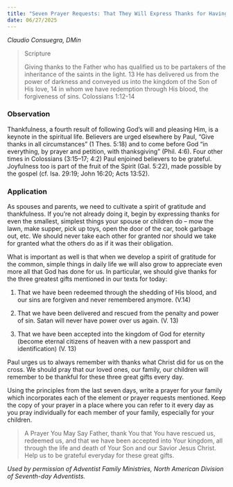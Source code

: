```yaml
---
title: "Seven Prayer Requests: That They Will Express Thanks for Having Been Redeemed"
date: 06/27/2025
---
```


_Claudio Consuegra, DMin_

> <p>Scripture</p>
> Giving thanks to the Father who has qualified us to be partakers of the inheritance of the saints in the light. 13 He has delivered us from the power of darkness and conveyed us into the kingdom of the Son of His love, 14 in whom we have redemption through His blood, the forgiveness of sins. Colossians 1:12-14

### Observation

Thankfulness, a fourth result of following God’s will and pleasing Him, is a keynote in the spiritual life. Believers are urged elsewhere by Paul, “Give thanks in all circumstances” (1 Thes. 5:18) and to come before God “in everything, by prayer and petition, with thanksgiving” (Phil. 4:6). Four other times in Colossians (3:15–17; 4:2) Paul enjoined believers to be grateful. Joyfulness too is part of the fruit of the Spirit (Gal. 5:22), made possible by the gospel (cf. Isa. 29:19; John 16:20; Acts 13:52).

### Application

As spouses and parents, we need to cultivate a spirit of gratitude and thankfulness. If you’re not already doing it, begin by expressing thanks for even the smallest, simplest things your spouse or children do – mow the lawn, make supper, pick up toys, open the door of the car, took garbage out, etc. We should never take each other for granted nor should we take for granted what the others do as if it was their obligation.

What is important as well is that when we develop a spirit of gratitude for the common, simple things in daily life we will also grow to appreciate even more all that God has done for us. In particular, we should give thanks for the three greatest gifts mentioned in our texts for today:

1. That we have been redeemed through the shedding of His blood, and our sins are forgiven and never remembered anymore. (V.14)

2. That we have been delivered and rescued from the penalty and power of sin. Satan will never have power over us again. (V. 13)

3. That we have been accepted into the kingdom of God for eternity (become eternal citizens of heaven with a new passport and identification) (V. 13)

Paul urges us to always remember with thanks what Christ did for us on the cross. We should pray that our loved ones, our family, our children will remember to be thankful for these three great gifts every day.

Using the principles from the last seven days, write a prayer for your family which incorporates each of the element or prayer requests mentioned. Keep the copy of your prayer in a place where you can refer to it every day as you pray individually for each member of your family, especially for your children.

> <callout>A Prayer You May Say</callout>
> Father, thank You that You have rescued us, redeemed us, and that we have been accepted into Your kingdom, all through the life and death of Your Son and our Savior Jesus Christ. Help us to be grateful everyday for these great gifts.

_Used by permission of Adventist Family Ministries, North American Division of Seventh-day Adventists._